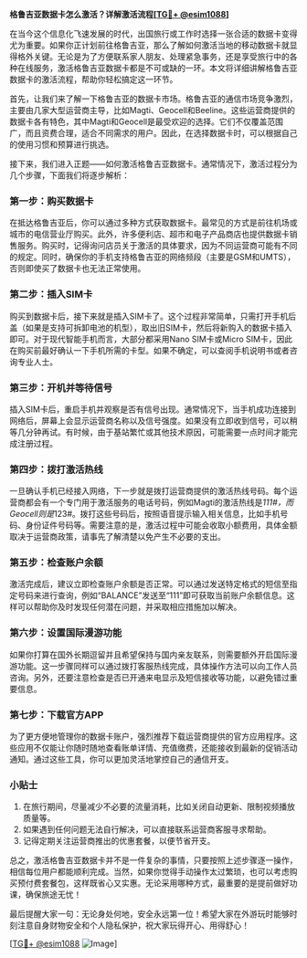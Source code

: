 **格鲁吉亚数据卡怎么激活？详解激活流程[[TG💪+ @esim1088](https://t.me/s/esim1088)]**

在当今这个信息化飞速发展的时代，出国旅行或工作时选择一张合适的数据卡变得尤为重要。如果你正计划前往格鲁吉亚，那么了解如何激活当地的移动数据卡就显得格外关键。无论是为了方便联系家人朋友、处理紧急事务，还是享受旅行中的各种在线服务，激活格鲁吉亚数据卡都是不可或缺的一环。本文将详细讲解格鲁吉亚数据卡的激活流程，帮助你轻松搞定这一环节。

首先，让我们来了解一下格鲁吉亚的数据卡市场。格鲁吉亚的通信市场竞争激烈，主要由几家大型运营商主导，比如Magti、Geocell和Beeline。这些运营商提供的数据卡各有特色，其中Magti和Geocell是最受欢迎的选择。它们不仅覆盖范围广，而且资费合理，适合不同需求的用户。因此，在选择数据卡时，可以根据自己的使用习惯和预算进行挑选。

接下来，我们进入正题——如何激活格鲁吉亚数据卡。通常情况下，激活过程分为几个步骤，下面我们将逐步解析：

### 第一步：购买数据卡

在抵达格鲁吉亚后，你可以通过多种方式获取数据卡。最常见的方式是前往机场或城市的电信营业厅购买。此外，许多便利店、超市和电子产品商店也提供数据卡销售服务。购买时，记得询问店员关于激活的具体要求，因为不同运营商可能有不同的规定。同时，确保你的手机支持格鲁吉亚的网络频段（主要是GSM和UMTS），否则即使买了数据卡也无法正常使用。

### 第二步：插入SIM卡

购买到数据卡后，接下来就是插入SIM卡了。这个过程非常简单，只需打开手机后盖（如果是支持可拆卸电池的机型），取出旧SIM卡，然后将新购入的数据卡插入即可。对于现代智能手机而言，大部分都采用Nano SIM卡或Micro SIM卡，因此在购买前最好确认一下手机所需的卡型。如果不确定，可以查阅手机说明书或者咨询专业人士。

### 第三步：开机并等待信号

插入SIM卡后，重启手机并观察是否有信号出现。通常情况下，当手机成功连接到网络后，屏幕上会显示运营商名称以及信号强度。如果没有立即收到信号，可以稍等几分钟再试。有时候，由于基站繁忙或其他技术原因，可能需要一点时间才能完成注册过程。

### 第四步：拨打激活热线

一旦确认手机已经接入网络，下一步就是拨打运营商提供的激活热线号码。每个运营商都会有一个专门用于激活服务的电话号码，例如Magti的激活热线是*111#，而Geocell则是*123#。拨打这些号码后，按照语音提示输入相关信息，比如手机号码、身份证件号码等。需要注意的是，激活过程中可能会收取小额费用，具体金额取决于运营商政策，请事先了解清楚以免产生不必要的支出。

### 第五步：检查账户余额

激活完成后，建议立即检查账户余额是否正常。可以通过发送特定格式的短信至指定号码来进行查询，例如“BALANCE”发送至“111”即可获取当前账户余额信息。这样可以帮助你及时发现任何潜在问题，并采取相应措施加以解决。

### 第六步：设置国际漫游功能

如果你打算在国外长期逗留并且希望保持与国内亲友联系，则需要额外开启国际漫游功能。这一步骤同样可以通过拨打客服热线完成，具体操作方法可以向工作人员咨询。另外，还要注意检查是否已开通来电显示及短信接收等功能，以避免错过重要信息。

### 第七步：下载官方APP

为了更方便地管理你的数据卡账户，强烈推荐下载运营商提供的官方应用程序。这些应用不仅能让你随时随地查看账单详情、充值缴费，还能接收到最新的促销活动通知。通过这些工具，你可以更加灵活地掌控自己的通信开支。

### 小贴士

1. 在旅行期间，尽量减少不必要的流量消耗，比如关闭自动更新、限制视频播放质量等。
2. 如果遇到任何问题无法自行解决，可以直接联系运营商客服寻求帮助。
3. 记得定期关注运营商推出的优惠套餐，以便节省开支。

总之，激活格鲁吉亚数据卡并不是一件复杂的事情，只要按照上述步骤逐一操作，相信每位用户都能顺利完成。当然，如果你觉得手动操作太过繁琐，也可以考虑购买预付费套餐包，这样既省心又实惠。无论采用哪种方式，最重要的是提前做好功课，确保旅途无忧！

最后提醒大家一句：无论身处何地，安全永远第一位！希望大家在外游玩时能够时刻注意自身财物安全和个人隐私保护，祝大家玩得开心、用得舒心！

[[TG💪+ @esim1088](https://t.me/s/esim1088) ![Image](https://i.postimg.cc/4NQfJmqS/Snipaste-2025-05-13-00-14-12.png)]